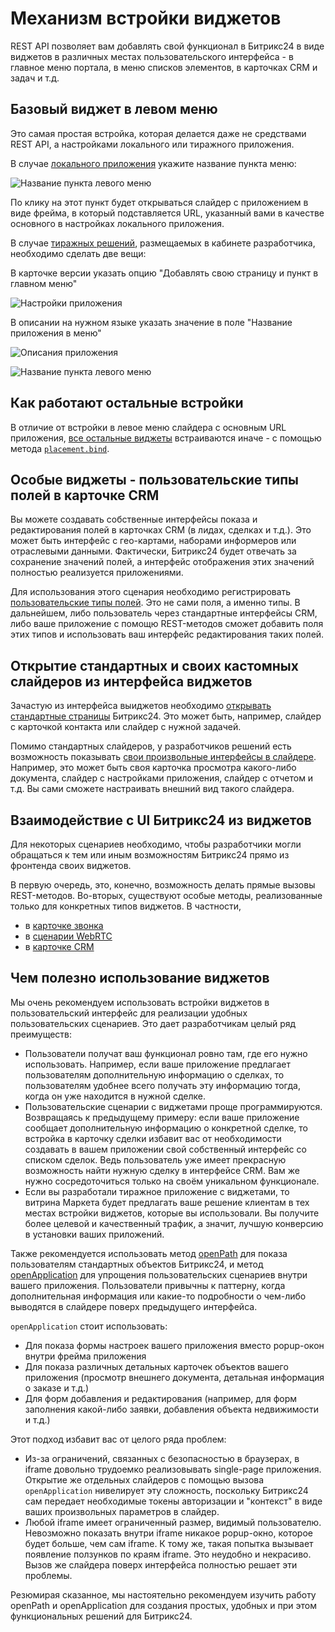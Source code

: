 # Механизм встройки виджетов

REST API позволяет вам добавлять свой функционал в Битрикс24 в виде виджетов в различных местах пользовательского интерфейса - в главное меню портала, в меню списков элементов, в карточках CRM и задач и т.д.

## Базовый виджет в левом меню

Это самая простая встройка, которая делается даже не средствами REST API, а настройками локального или тиражного приложения. 

В случае [локального приложения](../../local-integrations/local-apps.md) укажите название пункта меню:

![Название пункта левого меню](_images/localapp_menu_item.png "Название пункта левого меню")

По клику на этот пункт будет открываться слайдер с приложением в виде фрейма, в который подставляется URL, указанный вами в качестве основного в настройках локального приложения.

В случае [тиражных решений](../../market/preparing-to-publish/how-to-add-app.md), размещаемых в кабинете разработчика, необходимо сделать две вещи:

В карточке версии указать опцию "Добавлять свою страницу и пункт в главном меню"

![Настройки приложения](_images/massmarket_app_leftmenu.png "Добавлять свою страницу и пункт в главном меню")

В описании на нужном языке указать значение в поле "Название приложения в меню"

![Описания приложения](_images/massmarket_app_descriptions.png "Описания приложения")

![Название пункта левого меню](_images/massmarket_app_menu_item.png "Название пункта левого меню")

## Как работают остальные встройки

В отличие от встройки в левое меню слайдера с основным URL приложения, [все остальные виджеты](./placements.md) встраиваются иначе - с помощью метода [`placement.bind`](./placement-bind.md).

## Особые виджеты - пользовательские типы полей в карточке CRM

Вы можете создавать собственные интерфейсы показа и редактирования полей в карточках CRM (в лидах, сделках и т.д.). Это может быть интерфейс с гео-картами, наборами информеров или отраслевыми данными. Фактически, Битрикс24 будет отвечать за сохранение значений полей, а интерфейс отображения этих значений полностью реализуется приложениями.

Для использования этого сценария необходимо регистрировать [пользовательские типы полей](../crm/universal/user-defined-field-types/index.md). Это не сами поля, а именно типы. В дальнейшем, либо пользователь через стандартные интерфейсы CRM, либо ваше приложение с помощю REST-методов сможет добавить поля этих типов и использовать ваш интерфейс редактирования таких полей.

## Открытие стандартных и своих кастомных слайдеров из интерфейса виджетов

Зачастую из интерфейса выиджетов необходимо [открывать стандартные страницы](./open-path.md) Битрикс24. Это может быть, например, слайдер с карточкой контакта или слайдер с нужной задачей.

Помимо стандартных слайдеров, у разработчиков решений есть возможность показывать [свои произвольные интерфейсы в слайдере](./open-application.md). Например, это может быть своя карточка просмотра какого-либо документа, слайдер с настройками приложения, слайдер с отчетом и т.д. Вы сами сможете настраивать внешний вид такого слайдера.

## Взаимодействие с UI Битрикс24 из виджетов

Для некоторых сценариев необходимо, чтобы разработчики могли обращаться к тем или иным возможностям Битрикс24 прямо из фронтенда своих виджетов.

В первую очередь, это, конечно, возможность делать прямые вызовы REST-методов. Во-вторых, существуют особые методы, реализованные только для конкретных типов виджетов. В частности,

- в [карточке звонка](./ui-interaction/crm-card.md)
- в [сценарии WebRTC](./ui-interaction/page-background-worker/index.md)
- в [карточке CRM](./ui-interaction/crm-card.md)

## Чем полезно использование виджетов

Мы очень рекомендуем использовать встройки виджетов в пользовательский интерфейс для реализации удобных пользовательских сценариев. Это дает разработчикам целый ряд преимуществ:

- Пользователи получат ваш функционал ровно там, где его нужно использовать. Например, если ваше приложение предлагает пользователям дополнительную информацию о сделках, то пользователям удобнее всего получать эту информацию тогда, когда он уже находится в нужной сделке.
- Пользовательские сценарии с виджетами проще программируются. Возвращаясь к предыдущему примеру: если ваше приложение сообщает дополнительную информацию о конкретной сделке, то встройка в карточку сделки избавит вас от необходимости создавать в вашем приложении свой собственный интерфейс со списком сделок. Ведь пользователь уже имеет прекрасную возможность найти нужную сделку в интерфейсе CRM. Вам же нужно сосредоточиться только на своём уникальном функционале.
- Если вы разработали тиражное приложение с виджетами, то витрина Маркета будет предлагать ваше решение клиентам в тех местах встройки виджетов, которые вы использовали. Вы получите более целевой и качественный трафик, а значит, лучшую конверсию в установки ваших приложений.

Также рекомендуется использовать метод [openPath](./open-path.md) для показа пользователям стандартных объектов Битрикс24, и метод [openApplication](./open-application.md) для упрощения пользовательских сценариев внутри вашего приложения. Пользователи привычны к паттерну, когда дополнительная информация или какие-то подробности о чем-либо выводятся в слайдере поверх предыдущего интерфейса. 

`openApplication` стоит использовать:

- Для показа формы настроек вашего приложения вместо popup-окон внутри фрейма приложения
- Для показа различных детальных карточек объектов вашего приложения (просмотр внешнего документа, детальная информация о заказе и т.д.)
- Для форм добавления и редактирования (например, для форм заполнения какой-либо заявки, добавления объекта недвижимости и т.д.)

Этот подход избавит вас от целого ряда проблем:

- Из-за ограничений, связанных с безопасностью в браузерах, в iframe довольно трудоемко реализовывать single-page приложения. Открытие же отдельных слайдеров с помощью вызова `openApplication` нивелирует эту сложность, поскольку Битрикс24 сам передает необходимые токены авторизации и "контекст" в виде ваших произвольных параметров в слайдер.
- Любой iframe имеет ограниченный размер, видимый пользователю. Невозможно показать внутри iframe никакое popup-окно, которое будет больше, чем сам iframe. К тому же, такая попытка вызывает появление ползунков по краям iframe. Это неудобно и некрасиво. Вызов же слайдера поверх интерфейса полностью решает эти проблемы.

Резюмирая сказанное, мы настоятельно рекомендуем изучить работу openPath и openApplication для создания простых, удобных и при этом функциональных решений для Битрикс24.
